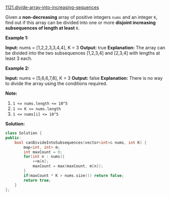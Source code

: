 [1121.divide-array-into-increasing-sequences](https://leetcode.com/problems/divide-array-into-increasing-sequences/)  

Given a **non-decreasing** array of positive integers `nums` and an integer `K`, find out if this array can be divided into one or more **disjoint increasing subsequences of length at least** `K`.

**Example 1:**

**Input:** nums = \[1,2,2,3,3,4,4\], K = 3
**Output:** true
**Explanation:** 
The array can be divided into the two subsequences \[1,2,3,4\] and \[2,3,4\] with lengths at least 3 each.

**Example 2:**

**Input:** nums = \[5,6,6,7,8\], K = 3
**Output:** false
**Explanation:** 
There is no way to divide the array using the conditions required.

**Note:**

1.  `1 <= nums.length <= 10^5`
2.  `1 <= K <= nums.length`
3.  `1 <= nums[i] <= 10^5`  



**Solution:**  

```cpp
class Solution {
public:
    bool canDivideIntoSubsequences(vector<int>& nums, int K) {
        map<int, int> m;
        int maxCount = 0;
        for(int n : nums){
            ++m[n];
            maxCount = max(maxCount, m[n]);
        }
        if(maxCount * K > nums.size()) return false;
        return true;
    }
};
```
      